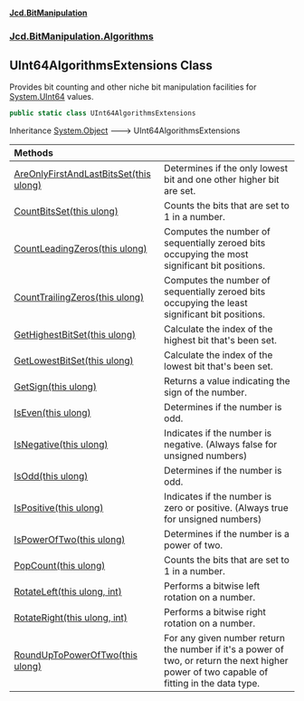 #### [Jcd.BitManipulation](index 'index')
### [Jcd.BitManipulation.Algorithms](Jcd.BitManipulation.Algorithms 'Jcd.BitManipulation.Algorithms')

## UInt64AlgorithmsExtensions Class

Provides bit counting and other niche bit manipulation facilities
for [System.UInt64](https://docs.microsoft.com/en-us/dotnet/api/System.UInt64 'System.UInt64') values.

```csharp
public static class UInt64AlgorithmsExtensions
```

Inheritance [System.Object](https://docs.microsoft.com/en-us/dotnet/api/System.Object 'System.Object') &#129106; UInt64AlgorithmsExtensions

| Methods | |
| :--- | :--- |
| [AreOnlyFirstAndLastBitsSet(this ulong)](Jcd.BitManipulation.Algorithms.UInt64AlgorithmsExtensions.AreOnlyFirstAndLastBitsSet(thisulong) 'Jcd.BitManipulation.Algorithms.UInt64AlgorithmsExtensions.AreOnlyFirstAndLastBitsSet(this ulong)') | Determines if the only lowest bit and one other higher bit are set. |
| [CountBitsSet(this ulong)](Jcd.BitManipulation.Algorithms.UInt64AlgorithmsExtensions.CountBitsSet(thisulong) 'Jcd.BitManipulation.Algorithms.UInt64AlgorithmsExtensions.CountBitsSet(this ulong)') | Counts the bits that are set to 1 in a number. |
| [CountLeadingZeros(this ulong)](Jcd.BitManipulation.Algorithms.UInt64AlgorithmsExtensions.CountLeadingZeros(thisulong) 'Jcd.BitManipulation.Algorithms.UInt64AlgorithmsExtensions.CountLeadingZeros(this ulong)') | Computes the number of sequentially zeroed bits occupying the most significant bit positions. |
| [CountTrailingZeros(this ulong)](Jcd.BitManipulation.Algorithms.UInt64AlgorithmsExtensions.CountTrailingZeros(thisulong) 'Jcd.BitManipulation.Algorithms.UInt64AlgorithmsExtensions.CountTrailingZeros(this ulong)') | Computes the number of sequentially zeroed bits occupying the least significant bit positions. |
| [GetHighestBitSet(this ulong)](Jcd.BitManipulation.Algorithms.UInt64AlgorithmsExtensions.GetHighestBitSet(thisulong) 'Jcd.BitManipulation.Algorithms.UInt64AlgorithmsExtensions.GetHighestBitSet(this ulong)') | Calculate the index of the highest bit that's been set. |
| [GetLowestBitSet(this ulong)](Jcd.BitManipulation.Algorithms.UInt64AlgorithmsExtensions.GetLowestBitSet(thisulong) 'Jcd.BitManipulation.Algorithms.UInt64AlgorithmsExtensions.GetLowestBitSet(this ulong)') | Calculate the index of the lowest bit that's been set. |
| [GetSign(this ulong)](Jcd.BitManipulation.Algorithms.UInt64AlgorithmsExtensions.GetSign(thisulong) 'Jcd.BitManipulation.Algorithms.UInt64AlgorithmsExtensions.GetSign(this ulong)') | Returns a value indicating the sign of the number. |
| [IsEven(this ulong)](Jcd.BitManipulation.Algorithms.UInt64AlgorithmsExtensions.IsEven(thisulong) 'Jcd.BitManipulation.Algorithms.UInt64AlgorithmsExtensions.IsEven(this ulong)') | Determines if the number is odd. |
| [IsNegative(this ulong)](Jcd.BitManipulation.Algorithms.UInt64AlgorithmsExtensions.IsNegative(thisulong) 'Jcd.BitManipulation.Algorithms.UInt64AlgorithmsExtensions.IsNegative(this ulong)') | Indicates if the number is negative. (Always false for unsigned numbers) |
| [IsOdd(this ulong)](Jcd.BitManipulation.Algorithms.UInt64AlgorithmsExtensions.IsOdd(thisulong) 'Jcd.BitManipulation.Algorithms.UInt64AlgorithmsExtensions.IsOdd(this ulong)') | Determines if the number is odd. |
| [IsPositive(this ulong)](Jcd.BitManipulation.Algorithms.UInt64AlgorithmsExtensions.IsPositive(thisulong) 'Jcd.BitManipulation.Algorithms.UInt64AlgorithmsExtensions.IsPositive(this ulong)') | Indicates if the number is zero or positive. (Always true for unsigned numbers) |
| [IsPowerOfTwo(this ulong)](Jcd.BitManipulation.Algorithms.UInt64AlgorithmsExtensions.IsPowerOfTwo(thisulong) 'Jcd.BitManipulation.Algorithms.UInt64AlgorithmsExtensions.IsPowerOfTwo(this ulong)') | Determines if the number is a power of two. |
| [PopCount(this ulong)](Jcd.BitManipulation.Algorithms.UInt64AlgorithmsExtensions.PopCount(thisulong) 'Jcd.BitManipulation.Algorithms.UInt64AlgorithmsExtensions.PopCount(this ulong)') | Counts the bits that are set to 1 in a number. |
| [RotateLeft(this ulong, int)](Jcd.BitManipulation.Algorithms.UInt64AlgorithmsExtensions.RotateLeft(thisulong,int) 'Jcd.BitManipulation.Algorithms.UInt64AlgorithmsExtensions.RotateLeft(this ulong, int)') | Performs a bitwise left rotation on a number. |
| [RotateRight(this ulong, int)](Jcd.BitManipulation.Algorithms.UInt64AlgorithmsExtensions.RotateRight(thisulong,int) 'Jcd.BitManipulation.Algorithms.UInt64AlgorithmsExtensions.RotateRight(this ulong, int)') | Performs a bitwise right rotation on a number. |
| [RoundUpToPowerOfTwo(this ulong)](Jcd.BitManipulation.Algorithms.UInt64AlgorithmsExtensions.RoundUpToPowerOfTwo(thisulong) 'Jcd.BitManipulation.Algorithms.UInt64AlgorithmsExtensions.RoundUpToPowerOfTwo(this ulong)') | For any given number return the number if it's a power of two, or return the next higher power of two capable of fitting in the data type. |
